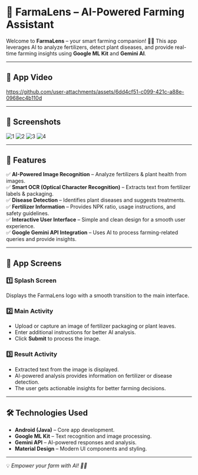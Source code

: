 # 🌱 **FarmaLens** – AI-Powered Farming Assistant  

Welcome to **FarmaLens** – your smart farming companion! 🚜🌾 This app leverages AI to analyze fertilizers, detect plant diseases, and provide real-time farming insights using **Google ML Kit** and **Gemini AI**.  

---
## 📸 **App Video**

https://github.com/user-attachments/assets/6dd4cf51-c099-421c-a88e-0968ec4b110d

---

## 📸 **Screenshots**
![1](https://github.com/user-attachments/assets/e9b55387-a771-438b-a391-af9e8b5d5bd9)
![2](https://github.com/user-attachments/assets/c692167f-e6c1-40f7-9f73-40aebafac5bd)
![3](https://github.com/user-attachments/assets/17883023-28b1-463f-b6f6-137ef0313c93)
![4](https://github.com/user-attachments/assets/ad8d740a-6aba-4167-8612-01ab3a800730)


---

## 🚀 **Features**
✅ **AI-Powered Image Recognition** – Analyze fertilizers & plant health from images.  
✅ **Smart OCR (Optical Character Recognition)** – Extracts text from fertilizer labels & packaging.  
✅ **Disease Detection** – Identifies plant diseases and suggests treatments.  
✅ **Fertilizer Information** – Provides NPK ratio, usage instructions, and safety guidelines.  
✅ **Interactive User Interface** – Simple and clean design for a smooth user experience.  
✅ **Google Gemini API Integration** – Uses AI to process farming-related queries and provide insights.  

---

## 📱 **App Screens**
### 1️⃣ **Splash Screen**  
Displays the FarmaLens logo with a smooth transition to the main interface.  

### 2️⃣ **Main Activity**  
- Upload or capture an image of fertilizer packaging or plant leaves.  
- Enter additional instructions for better AI analysis.  
- Click **Submit** to process the image.  

### 3️⃣ **Result Activity**  
- Extracted text from the image is displayed.  
- AI-powered analysis provides information on fertilizer or disease detection.  
- The user gets actionable insights for better farming decisions.  

---

## 🛠 **Technologies Used**
- **Android (Java)** – Core app development.  
- **Google ML Kit** – Text recognition and image processing.  
- **Gemini API** – AI-powered responses and analysis.  
- **Material Design** – Modern UI components and styling.  

---

💡 *Empower your farm with AI! 🌱🚀*

